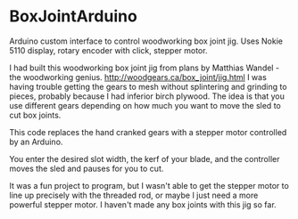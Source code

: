 # BoxJointArduino
Arduino custom interface to control woodworking box joint jig. Uses Nokie 5110 display, rotary encoder with click, stepper motor.

I had built this woodworking box joint jig from plans by Matthias Wandel - the woodworking genius. http://woodgears.ca/box_joint/jig.html
I was having trouble getting the gears to mesh without splintering and grinding to pieces, probably because I had inferior
birch plywood. 
The idea is that you use different gears depending on how much you want to move the sled to cut box joints.

This code replaces the hand cranked gears with a stepper motor controlled by an Arduino.

You enter the desired slot width, the kerf of your blade, and the controller moves the sled and pauses for you to cut.

It was a fun project to program, but I wasn't able to get the stepper motor to line up precisely with the threaded rod, 
or maybe I just need a more powerful stepper motor. I haven't made any box joints with this jig so far.
